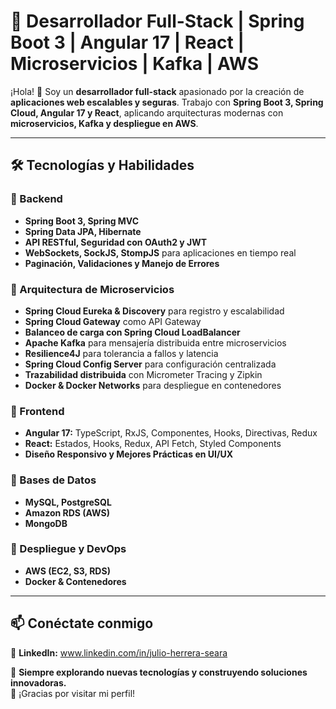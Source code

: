 # 🚀 Desarrollador Full-Stack | Spring Boot 3 | Angular 17 | React | Microservicios | Kafka | AWS  

¡Hola! 👋 Soy un **desarrollador full-stack** apasionado por la creación de **aplicaciones web escalables y seguras**. Trabajo con **Spring Boot 3, Spring Cloud, Angular 17 y React**, aplicando arquitecturas modernas con **microservicios, Kafka y despliegue en AWS**.  

---

## 🛠️ Tecnologías y Habilidades  

### 🔹 Backend  
- **Spring Boot 3, Spring MVC**  
- **Spring Data JPA, Hibernate**  
- **API RESTful, Seguridad con OAuth2 y JWT**  
- **WebSockets, SockJS, StompJS** para aplicaciones en tiempo real  
- **Paginación, Validaciones y Manejo de Errores**  

### 🔹 Arquitectura de Microservicios  
- **Spring Cloud Eureka & Discovery** para registro y escalabilidad  
- **Spring Cloud Gateway** como API Gateway  
- **Balanceo de carga con Spring Cloud LoadBalancer**  
- **Apache Kafka** para mensajería distribuida entre microservicios  
- **Resilience4J** para tolerancia a fallos y latencia  
- **Spring Cloud Config Server** para configuración centralizada  
- **Trazabilidad distribuida** con Micrometer Tracing y Zipkin  
- **Docker & Docker Networks** para despliegue en contenedores  

### 🔹 Frontend  
- **Angular 17:** TypeScript, RxJS, Componentes, Hooks, Directivas, Redux  
- **React:** Estados, Hooks, Redux, API Fetch, Styled Components  
- **Diseño Responsivo y Mejores Prácticas en UI/UX**  

### 🔹 Bases de Datos  
- **MySQL, PostgreSQL**  
- **Amazon RDS (AWS)**  
- **MongoDB**  

### 🔹 Despliegue y DevOps  
- **AWS (EC2, S3, RDS)**  
- **Docker & Contenedores**  
---

## 📫 Conéctate conmigo  

🔗 **LinkedIn:** www.linkedin.com/in/julio-herrera-seara

🚀 **Siempre explorando nuevas tecnologías y construyendo soluciones innovadoras.**  
📌 ¡Gracias por visitar mi perfil!  
